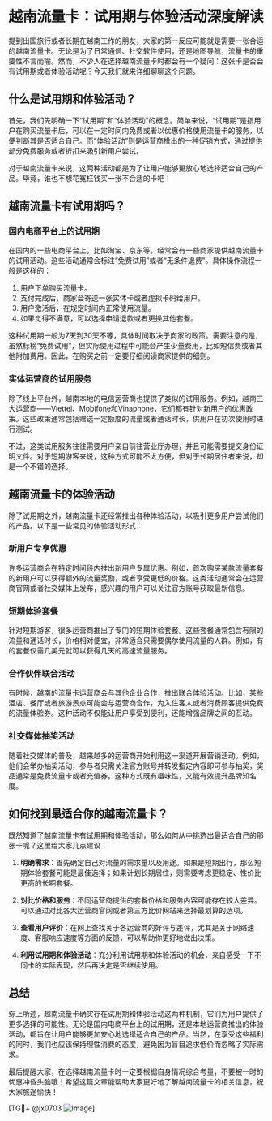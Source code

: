 # 越南流量卡：试用期与体验活动深度解读

提到出国旅行或者长期在越南工作的朋友，大家的第一反应可能就是需要一张合适的越南流量卡。无论是为了日常通信、社交软件使用，还是地图导航，流量卡的重要性不言而喻。然而，不少人在选择越南流量卡时都会有一个疑问：这张卡是否会有试用期或者体验活动呢？今天我们就来详细聊聊这个问题。

## 什么是试用期和体验活动？

首先，我们先明确一下“试用期”和“体验活动”的概念。简单来说，“试用期”是指用户在购买流量卡后，可以在一定时间内免费或者以优惠价格使用流量卡的服务，以便判断其是否适合自己。而“体验活动”则是运营商推出的一种促销方式，通过提供部分免费服务或者折扣来吸引新用户尝试。

对于越南流量卡来说，这两种活动都是为了让用户能够更放心地选择适合自己的产品。毕竟，谁也不想花冤枉钱买一张不合适的卡吧！

## 越南流量卡有试用期吗？

### 国内电商平台上的试用期

在国内的一些电商平台上，比如淘宝、京东等，经常会有一些商家提供越南流量卡的试用活动。这些活动通常会标注“免费试用”或者“无条件退费”。具体操作流程一般是这样的：

1. 用户下单购买流量卡。
2. 支付完成后，商家会寄送一张实体卡或者虚拟卡码给用户。
3. 用户激活后，在规定时间内正常使用流量。
4. 如果觉得不满意，可以选择申请退款或者更换其他套餐。

这种试用期一般为7天到30天不等，具体时间取决于商家的政策。需要注意的是，虽然标榜“免费试用”，但实际使用过程中可能会产生少量费用，比如短信费或者其他附加费用。因此，在购买之前一定要仔细阅读商家提供的细则。

### 实体运营商的试用服务

除了线上平台外，越南本地的电信运营商也提供了类似的试用服务。例如，越南三大运营商——Viettel、Mobifone和Vinaphone，它们都有针对新用户的优惠政策。这些政策通常包括赠送一定额度的流量或者通话时长，供用户在初次使用时进行测试。

不过，这类试用服务往往需要用户亲自前往营业厅办理，并且可能需要提交身份证明文件。对于短期游客来说，这种方式可能不太方便，但对于长期居住者来说，却是一个不错的选择。

## 越南流量卡的体验活动

除了试用期之外，越南流量卡还经常推出各种体验活动，以吸引更多用户尝试他们的产品。以下是一些常见的体验活动形式：

### 新用户专享优惠

许多运营商会在特定时间段内推出新用户专属优惠。例如，首次购买某款流量套餐的新用户可以获得额外的流量奖励，或者享受更低的价格。这类活动通常会在运营商官网或者社交媒体上发布，感兴趣的用户可以关注官方账号获取最新信息。

### 短期体验套餐

针对短期游客，很多运营商推出了专门的短期体验套餐。这些套餐通常包含有限的流量和通话时长，价格相对便宜，非常适合只需要偶尔使用流量的人群。例如，有的套餐仅需几美元就可以获得几天的高速流量服务。

### 合作伙伴联合活动

有时候，越南的流量卡运营商会与其他企业合作，推出联合体验活动。比如，某些酒店、餐厅或者旅游景点可能会与运营商合作，为入住客人或者消费顾客提供免费的流量体验券。这种活动不仅能让用户享受到便利，还能增强品牌之间的互动。

### 社交媒体抽奖活动

随着社交媒体的普及，越来越多的运营商开始利用这一渠道开展营销活动。例如，他们会举办抽奖活动，参与者只需关注官方账号并转发指定内容即可参与抽奖，奖品通常是免费流量卡或者充值券。这种方式既有趣味性，又能有效提升品牌知名度。

## 如何找到最适合你的越南流量卡？

既然知道了越南流量卡有试用期和体验活动，那么如何从中挑选出最适合自己的那张卡呢？这里给大家几点建议：

1. **明确需求**：首先确定自己对流量的需求量以及用途。如果是短期出行，那么短期体验套餐可能是最佳选择；如果计划长期居住，则需要考虑更稳定、性价比更高的长期套餐。

2. **对比价格和服务**：不同运营商提供的套餐价格和服务内容可能存在较大差异。可以通过对比各大运营商官网或者第三方比价网站来选择最划算的选项。

3. **查看用户评价**：在网上查找关于各运营商的好评与差评，尤其是关于网络速度、客服响应速度等方面的反馈，可以帮助你更好地做出决策。

4. **利用试用期和体验活动**：充分利用试用期和体验活动的机会，亲自感受一下不同卡的实际表现，然后再决定是否继续使用。

## 总结

综上所述，越南流量卡确实存在试用期和体验活动这两种机制，它们为用户提供了更多选择的可能性。无论是国内电商平台上的试用期，还是本地运营商推出的体验活动，都旨在让用户能够更加安心地选择适合自己的产品。当然，在享受这些福利的同时，我们也应该保持理性消费的态度，避免因为盲目追求低价而忽略了实际需求。

最后提醒大家，在选择越南流量卡时一定要根据自身情况综合考量，不要被一时的优惠冲昏头脑哦！希望这篇文章能帮助大家更好地了解越南流量卡的相关信息，祝大家旅途愉快！

[TG💪+ @jx0703 ![Image](https://github.com/user-attachments/assets/dbca1d08-cadb-493c-b0ec-ad6f7a83f270)]